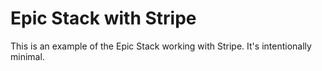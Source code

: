 # Epic Stack with Stripe

This is an example of the Epic Stack working with Stripe. It's intentionally
minimal.
